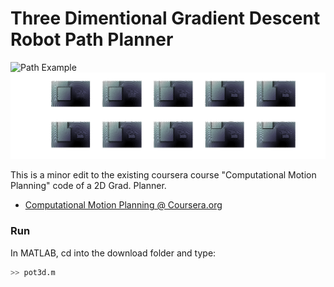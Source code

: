 # Three Dimentional Gradient Descent Robot Path Planner



![Path Example](https://github.com/adnan-saood/3d_gradient_path_planner/path.bmp)
![Gradient Sections](https://github.com/adnan-saood/3d_gradient_path_planner/blob/main/Gradient_Sections.png)



This is a minor edit to the existing coursera course "Computational Motion Planning" code of a 2D Grad. Planner.


* [Computational Motion Planning @ Coursera.org](https://www.coursera.org/learn/robotics-motion-planning)


### Run

In MATLAB, cd into the download folder and type:
```sh
>> pot3d.m
```

